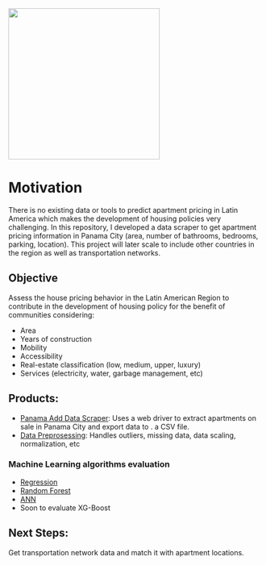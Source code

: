 <img src='https://user-images.githubusercontent.com/54486202/199816336-e16ea740-ae0c-4128-8633-0ded391a411c.png' width=300/>

# Motivation

There is no existing data or tools to predict apartment pricing in Latin America which makes the development of housing policies very challenging. In this repository, I developed a data scraper to get apartment pricing information in Panama City (area, number of bathrooms, bedrooms, parking, location). This project will later scale to include other countries in the region as well as transportation networks.

## Objective
Assess the house pricing behavior in the Latin American Region to contribute in the development of housing policy for the benefit of communities considering:
- Area
- Years of construction 
- Mobility 
- Accessibility 
- Real-estate classification (low, medium, upper, luxury) 
- Services (electricity, water, garbage management, etc)

## Products:
- [Panama Add Data Scraper](https://github.com/agustingu/Panama_House_Pricing/blob/main/data_scraping.ipynb): Uses a web driver to extract apartments on sale in Panama City and export data to . a CSV file.
- [Data Preprosessing](https://github.com/agustingu/Panama_House_Pricing/blob/main/data_preprocessing.ipynb): Handles outliers, missing data, data scaling, normalization, etc

### Machine Learning algorithms evaluation
- [Regression](https://github.com/agustingu/Panama_House_Pricing/blob/main/Regression.ipynb)
- [Random Forest](https://github.com/agustingu/Panama_House_Pricing/blob/main/Random_Forest.ipynb)
- [ANN](https://github.com/agustingu/Panama_House_Pricing/blob/main/ANN.ipynb)
- Soon to evaluate XG-Boost
## Next Steps:
Get transportation network data and match it with apartment locations.

